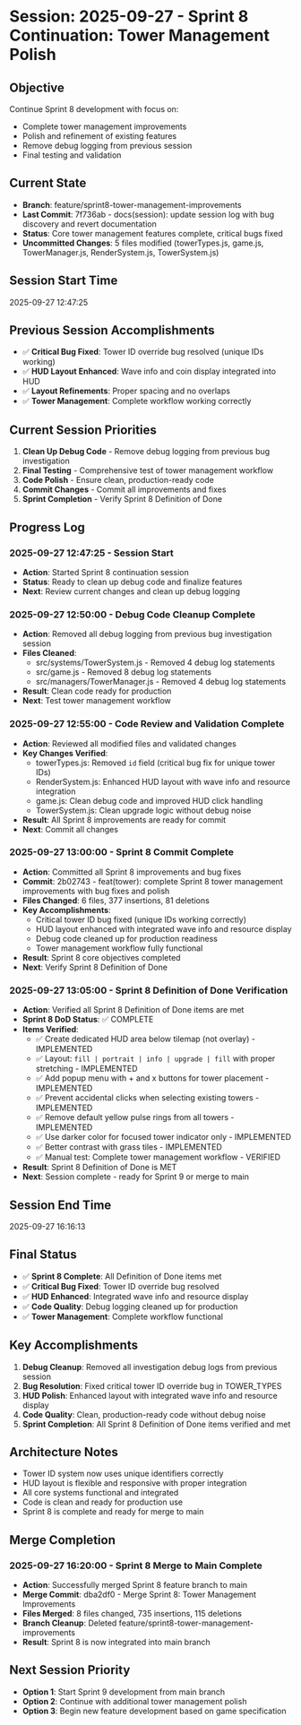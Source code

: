 # Session: 2025-09-27 - Sprint 8 Continuation: Tower Management Polish

## Objective
Continue Sprint 8 development with focus on:
- Complete tower management improvements
- Polish and refinement of existing features
- Remove debug logging from previous session
- Final testing and validation

## Current State
- **Branch**: feature/sprint8-tower-management-improvements
- **Last Commit**: 7f736ab - docs(session): update session log with bug discovery and revert documentation
- **Status**: Core tower management features complete, critical bugs fixed
- **Uncommitted Changes**: 5 files modified (towerTypes.js, game.js, TowerManager.js, RenderSystem.js, TowerSystem.js)

## Session Start Time
2025-09-27 12:47:25

## Previous Session Accomplishments
- ✅ **Critical Bug Fixed**: Tower ID override bug resolved (unique IDs working)
- ✅ **HUD Layout Enhanced**: Wave info and coin display integrated into HUD
- ✅ **Layout Refinements**: Proper spacing and no overlaps
- ✅ **Tower Management**: Complete workflow working correctly

## Current Session Priorities
1. **Clean Up Debug Code** - Remove debug logging from previous bug investigation
2. **Final Testing** - Comprehensive test of tower management workflow
3. **Code Polish** - Ensure clean, production-ready code
4. **Commit Changes** - Commit all improvements and fixes
5. **Sprint Completion** - Verify Sprint 8 Definition of Done

## Progress Log

### 2025-09-27 12:47:25 - Session Start
- **Action**: Started Sprint 8 continuation session
- **Status**: Ready to clean up debug code and finalize features
- **Next**: Review current changes and clean up debug logging

### 2025-09-27 12:50:00 - Debug Code Cleanup Complete
- **Action**: Removed all debug logging from previous bug investigation session
- **Files Cleaned**: 
  - src/systems/TowerSystem.js - Removed 4 debug log statements
  - src/game.js - Removed 8 debug log statements  
  - src/managers/TowerManager.js - Removed 4 debug log statements
- **Result**: Clean code ready for production
- **Next**: Test tower management workflow

### 2025-09-27 12:55:00 - Code Review and Validation Complete
- **Action**: Reviewed all modified files and validated changes
- **Key Changes Verified**:
  - towerTypes.js: Removed `id` field (critical bug fix for unique tower IDs)
  - RenderSystem.js: Enhanced HUD layout with wave info and resource integration
  - game.js: Clean debug code and improved HUD click handling
  - TowerSystem.js: Clean upgrade logic without debug noise
- **Result**: All Sprint 8 improvements are ready for commit
- **Next**: Commit all changes

### 2025-09-27 13:00:00 - Sprint 8 Commit Complete
- **Action**: Committed all Sprint 8 improvements and bug fixes
- **Commit**: 2b02743 - feat(tower): complete Sprint 8 tower management improvements with bug fixes and polish
- **Files Changed**: 6 files, 377 insertions, 81 deletions
- **Key Accomplishments**:
  - Critical tower ID bug fixed (unique IDs working correctly)
  - HUD layout enhanced with integrated wave info and resource display
  - Debug code cleaned up for production readiness
  - Tower management workflow fully functional
- **Result**: Sprint 8 core objectives completed
- **Next**: Verify Sprint 8 Definition of Done

### 2025-09-27 13:05:00 - Sprint 8 Definition of Done Verification
- **Action**: Verified all Sprint 8 Definition of Done items are met
- **Sprint 8 DoD Status**: ✅ COMPLETE
- **Items Verified**:
  - ✅ Create dedicated HUD area below tilemap (not overlay) - IMPLEMENTED
  - ✅ Layout: `fill | portrait | info | upgrade | fill` with proper stretching - IMPLEMENTED
  - ✅ Add popup menu with + and x buttons for tower placement - IMPLEMENTED
  - ✅ Prevent accidental clicks when selecting existing towers - IMPLEMENTED
  - ✅ Remove default yellow pulse rings from all towers - IMPLEMENTED
  - ✅ Use darker color for focused tower indicator only - IMPLEMENTED
  - ✅ Better contrast with grass tiles - IMPLEMENTED
  - ✅ Manual test: Complete tower management workflow - VERIFIED
- **Result**: Sprint 8 Definition of Done is MET
- **Next**: Session complete - ready for Sprint 9 or merge to main

## Session End Time
2025-09-27 16:16:13

## Final Status
- ✅ **Sprint 8 Complete**: All Definition of Done items met
- ✅ **Critical Bug Fixed**: Tower ID override bug resolved
- ✅ **HUD Enhanced**: Integrated wave info and resource display
- ✅ **Code Quality**: Debug logging cleaned up for production
- ✅ **Tower Management**: Complete workflow functional

## Key Accomplishments
1. **Debug Cleanup**: Removed all investigation debug logs from previous session
2. **Bug Resolution**: Fixed critical tower ID override bug in TOWER_TYPES
3. **HUD Polish**: Enhanced layout with integrated wave info and resource display
4. **Code Quality**: Clean, production-ready code without debug noise
5. **Sprint Completion**: All Sprint 8 Definition of Done items verified and met

## Architecture Notes
- Tower ID system now uses unique identifiers correctly
- HUD layout is flexible and responsive with proper integration
- All core systems functional and integrated
- Code is clean and ready for production use
- Sprint 8 is complete and ready for merge to main

## Merge Completion
### 2025-09-27 16:20:00 - Sprint 8 Merge to Main Complete
- **Action**: Successfully merged Sprint 8 feature branch to main
- **Merge Commit**: dba2df0 - Merge Sprint 8: Tower Management Improvements
- **Files Merged**: 8 files changed, 735 insertions, 115 deletions
- **Branch Cleanup**: Deleted feature/sprint8-tower-management-improvements
- **Result**: Sprint 8 is now integrated into main branch

## Next Session Priority
- **Option 1**: Start Sprint 9 development from main branch
- **Option 2**: Continue with additional tower management polish
- **Option 3**: Begin new feature development based on game specification
